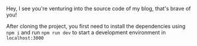 Hey, I see you're venturing into the source code of my blog, that's brave of you!

After cloning the project, you first need to install the dependencies using `npm i` and run `npm run dev` to start a development environment in `localhost:3000`